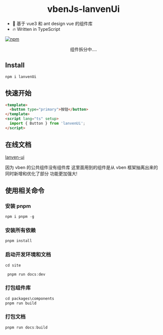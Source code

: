 <h1 align="center">
    vbenJs-lanvenUi
</h1>

- 💪 基于 vue3 和 ant design vue 的组件库
- 🔥 Written in TypeScript

[![npm](https://img.shields.io/badge/github-lanvenUi-red.svg)](https://www.npmjs.com/package/lanven-ui)

<p align="center">组件拆分中....</p>

## Install

```
npm i lanvenUi
```

## 快速开始

```html
<template>
  <button type="primary">按钮</button>
</template>
<script lang="ts" setup>
  import { Button } from 'lanvenUi';
</script>
```

## 在线文档

[lanven-ui](https://chenxiaofie.github.io/lanvenUi/)

因为 vben 的公共组件没有组件库 这里面用到的组件是从 vben 框架抽离出来的同时新增和优化了部分 功能更加强大!

## 使用相关命令

### 安装 pnpm

```ts
npm i pnpm -g
```

### 安装所有依赖

```ts
pnpm install
```

### 启动开发环境和文档

```ts
cd site
```

```ts
 pnpm run docs:dev
```

### 打包组件库

```ts
cd packages\components
pnpm run build
```

### 打包文档

```ts
pnpm run docs:build
```
